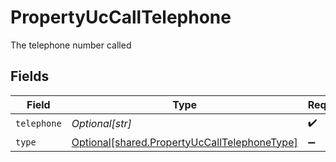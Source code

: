 # PropertyUcCallTelephone

The telephone number called


## Fields

| Field                                                                                                  | Type                                                                                                   | Required                                                                                               | Description                                                                                            |
| ------------------------------------------------------------------------------------------------------ | ------------------------------------------------------------------------------------------------------ | ------------------------------------------------------------------------------------------------------ | ------------------------------------------------------------------------------------------------------ |
| `telephone`                                                                                            | *Optional[str]*                                                                                        | :heavy_check_mark:                                                                                     | N/A                                                                                                    |
| `type`                                                                                                 | [Optional[shared.PropertyUcCallTelephoneType]](undefined/models/shared/propertyuccalltelephonetype.md) | :heavy_minus_sign:                                                                                     | N/A                                                                                                    |